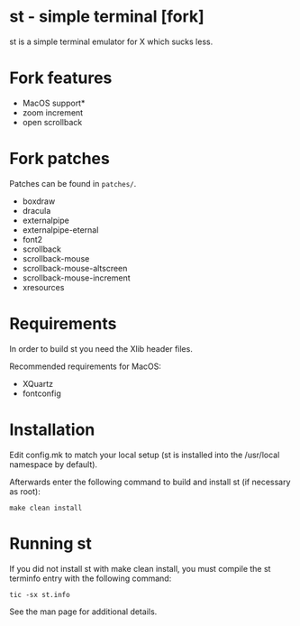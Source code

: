 # st - simple terminal \[fork]

st is a simple terminal emulator for X which sucks less.

# Fork features

*   MacOS support\*
*   zoom increment
*   open scrollback

# Fork patches

Patches can be found in `patches/`.

*   boxdraw
*   dracula
*   externalpipe
*   externalpipe-eternal
*   font2
*   scrollback
*   scrollback-mouse
*   scrollback-mouse-altscreen
*   scrollback-mouse-increment
*   xresources

# Requirements

In order to build st you need the Xlib header files.

Recommended requirements for MacOS:

*   XQuartz
*   fontconfig

# Installation

Edit config.mk to match your local setup (st is installed into
the /usr/local namespace by default).

Afterwards enter the following command to build and install st (if
necessary as root):

    make clean install

# Running st

If you did not install st with make clean install, you must compile
the st terminfo entry with the following command:

    tic -sx st.info

See the man page for additional details.
